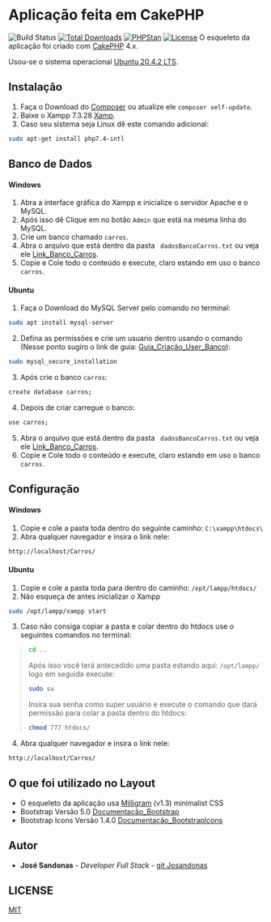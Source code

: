 # Aplicação feita em CakePHP

![Build Status](https://github.com/cakephp/app/actions/workflows/ci.yml/badge.svg?branch=master)
[![Total Downloads](https://img.shields.io/packagist/dt/cakephp/app.svg?style=flat-square)](https://packagist.org/packages/cakephp/app)
[![PHPStan](https://img.shields.io/badge/PHPStan-level%207-brightgreen.svg?style=flat-square)](https://github.com/phpstan/phpstan)
[![License](https://img.shields.io/github/license/Josandonas/Cadastro-de-Carros?color=Gray&label=license&logo=MIT&logoColor=Green)](https://github.com/Josandonas/Cadastro-de-Carros/blob/master/LICENSE)
O esqueleto da aplicação foi criado com [CakePHP](https://cakephp.org) 4.x.


Usou-se o sistema operacional [Ubuntu 20.4.2 LTS](https://ubuntu.com/download/desktop).

## Instalação

1. Faça o Download do [Composer](https://getcomposer.org/doc/00-intro.md) ou atualize ele `composer self-update`.
2. Baixe o Xampp 7.3.28 [Xamp](https://www.apachefriends.org/pt_br/download.html).
3. Caso seu sistema seja Linux dê este comando adicional:
   
```bash
sudo apt-get install php7.4-intl
```
## Banco de Dados

#### Windows

1. Abra a interface gráfica do Xampp e inicialize o servidor Apache e o MySQL.
2. Após isso dê Clique em no botão  `Admin` que está na mesma linha do MySQL.
3. Crie um banco chamado `carros`.
4. Abra o arquivo que está dentro da pasta ` dadosBancoCarros.txt` ou veja ele [Link_Banco_Carros](https://github.com/Josandonas/Cadastro-de-Carros/blob/master/dadosBancoCarros.txt).
5. Copie e Cole todo o conteúdo e execute, claro estando em uso o banco `carros`.

#### Ubuntu 
1. Faça o Download do MySQL Server pelo comando no terminal: 
```bash
sudo apt install mysql-server
```
2. Defina as permissões e crie um usuario dentro usando o comando (Nesse ponto sugiro o link de guia: [Guia_Criação_User_Banco](https://www.digitalocean.com/community/tutorials/como-instalar-o-mysql-no-ubuntu-18-04-pt)):
```bash
sudo mysql_secure_installation
```    
3. Após crie o banco `carros`:
```bash
create database carros;
```  
4. Depois de criar carregue o banco:
```bash
use carros;
```     
5. Abra o arquivo que está dentro da pasta ` dadosBancoCarros.txt` ou veja ele [Link_Banco_Carros](https://github.com/Josandonas/Cadastro-de-Carros/blob/master/dadosBancoCarros.txt).
6. Copie e Cole todo o conteúdo e execute, claro estando em uso o banco `carros`.


## Configuração

#### Windows

1. Copie e cole a pasta toda dentro do seguinte caminho: `C:\xampp\htdocs\`
2. Abra qualquer navegador e insira o link nele:
```bash
http://localhost/Carros/
```     
#### Ubuntu

1. Copie e cole a pasta toda para dentro do caminho: `/opt/lampp/htdocs/`
2. Não esqueça de antes inicializar o Xampp
```bash
sudo /opt/lampp/xampp start
```    
3. Caso não consiga copiar a pasta e colar dentro do htdocs use o seguintes comandos no terminal:
> ```bash
> cd ..
> ``` 
> Após isso você terá antecedido uma pasta estando aqui: `/opt/lampp/ ` logo em seguida execute:
> ```bash
> sudo su 
> ``` 
> Insira sua senha como super usuário e execute o comando que dará permissão para colar a pasta dentro do htdocs:
> ```bash
> chmod 777 htdocs/
> ``` 
4. Abra qualquer navegador e insira o link nele:
```bash
http://localhost/Carros/
```   

## O que foi utilizado no Layout

* O esqueleto da aplicação usa [Milligram](https://milligram.io/) (v1.3) minimalist CSS
* Bootstrap Versão 5.0 [Documentação_Bootstrap](https://getbootstrap.com/docs/5.0/getting-started/introduction/)
* Bootstrap Icons Versão 1.4.0 [Documentação_BootstrapIcons](https://icons.getbootstrap.com)

## Autor

* **José Sandonas** - *Developer Full Stack* - [git Josandonas](https://github.com/Josandonas)

## LICENSE

[MIT](LICENSE)